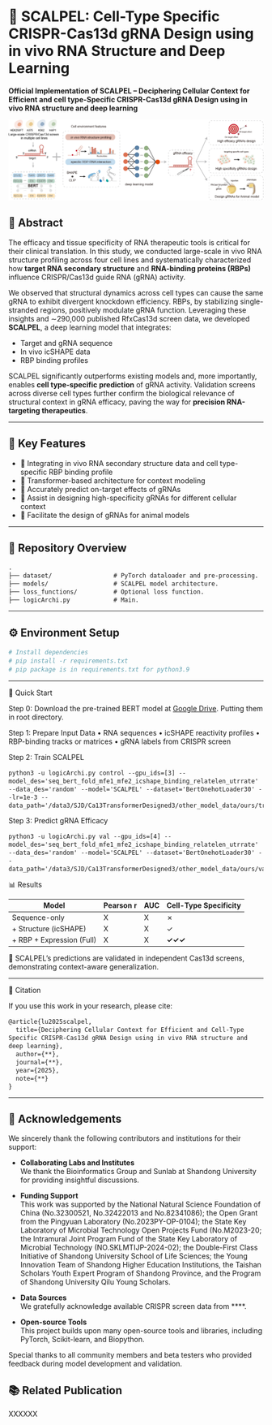 # 🧬 SCALPEL: Cell-Type Specific CRISPR-Cas13d gRNA Design using in vivo RNA Structure and Deep Learning

**Official Implementation of SCALPEL – Deciphering Cellular Context for Efficient and cell type-Specific CRISPR-Cas13d gRNA Design using in vivo RNA structure and deep learning**

![SCALPEL Architecture](Figs/model.png)

## 📖 Abstract
The efficacy and tissue specificity of RNA therapeutic tools is critical for their clinical translation. In this study, we conducted large-scale in vivo RNA structure profiling across four cell lines and systematically characterized how **target RNA secondary structure** and **RNA-binding proteins (RBPs)** influence CRISPR/Cas13d guide RNA (gRNA) activity.

We observed that structural dynamics across cell types can cause the same gRNA to exhibit divergent knockdown efficiency. RBPs, by stabilizing single-stranded regions, positively modulate gRNA function. Leveraging these insights and ∼290,000 published RfxCas13d screen data, we developed **SCALPEL**, a deep learning model that integrates:

- Target and gRNA sequence
- In vivo icSHAPE data
- RBP binding profiles

SCALPEL significantly outperforms existing models and, more importantly, enables **cell type-specific prediction** of gRNA activity. Validation screens across diverse cell types further confirm the biological relevance of structural context in gRNA efficacy, paving the way for **precision RNA-targeting therapeutics**.

---

## 🧠 Key Features


- 🧬 Integrating in vivo RNA secondary structure data and cell type-specific RBP binding profile
- 🧠 Transformer-based architecture for context modeling
- 🔁 Accurately predict on-target effects of gRNAs
- 🎯 Assist in designing high-specificity gRNAs for different cellular context
- 🔬 Facilitate the design of gRNAs for animal models



---

## 📁 Repository Overview
```
.
├── dataset/                 # PyTorch dataloader and pre-processing.
├── models/                  # SCALPEL model architecture.
├── loss_functions/          # Optional loss function.
├── logicArchi.py            # Main.
```
---

## ⚙️ Environment Setup

```bash
# Install dependencies
# pip install -r requirements.txt
# pip package is in requirements.txt for python3.9
```

---

🚀 Quick Start

Step 0: Download the pre-trained BERT model at <a href="https://drive.google.com/drive/folders/1UfnmEOYFOm4fY8975KfVqlVn0kRP59fo?usp=drive_link" target="_blank" rel="noopener noreferrer">Google Drive</a>. Putting them in root directory.

Step 1: Prepare Input Data
	•	RNA sequences
	•	icSHAPE reactivity profiles
	•	RBP-binding tracks or matrices
	•	gRNA labels from CRISPR screen


Step 2: Train SCALPEL
```
python3 -u logicArchi.py control --gpu_ids=[3] --model_des='seq_bert_fold_mfe1_mfe2_icshape_binding_relatelen_utrrate' --data_des='random' --model='SCALPEL' --dataset='BertOnehotLoader30' --lr=1e-3 --data_path='/data3/SJD/Ca13TransformerDesigned3/other_model_data/ours/train_random.csv'
```
Step 3: Predict gRNA Efficacy
```
python3 -u logicArchi.py val --gpu_ids=[4] --model_des='seq_bert_fold_mfe1_mfe2_icshape_binding_relatelen_utrrate' --data_des='random' --model='SCALPEL' --dataset='BertOnehotLoader30' --data_path='/data3/SJD/Ca13TransformerDesigned3/other_model_data/ours/val_random.csv'
```

📊 Results

| Model                     | Pearson r | AUC | Cell-Type Specificity |
|---------------------------|-----------|----------------|------------------------|
| Sequence-only             | X      | X           | ✗                      |
| + Structure (icSHAPE)     | X      | X           | ✓                      |
| + RBP + Expression (Full) | X  | X       | **✓✓✓**                |

🧪 SCALPEL’s predictions are validated in independent Cas13d screens, demonstrating context-aware generalization.


---
🧾 Citation

If you use this work in your research, please cite:
```
@article{lu2025scalpel,
  title={Deciphering Cellular Context for Efficient and Cell-Type Specific CRISPR-Cas13d gRNA Design using in vivo RNA structure and deep learning},
  author={**},
  journal={**},
  year={2025},
  note={**}
}
```




---

## 🙏 Acknowledgements

We sincerely thank the following contributors and institutions for their support:

- **Collaborating Labs and Institutes**  
  We thank the Bioinformatics Group and Sunlab at Shandong University for providing insightful discussions.

- **Funding Support**  
  This work was supported by the National Natural Science Foundation of China (No.32300521, No.32422013 and No.82341086); the Open Grant from the Pingyuan Laboratory (No.2023PY-OP-0104); the State Key Laboratory of Microbial Technology Open Projects Fund (No.M2023-20; the Intramural Joint Program Fund of the State Key Laboratory of Microbial Technology (NO.SKLMTIJP-2024-02); the Double-First Class Initiative of Shandong University School of Life Sciences; the Young Innovation Team of Shandong Higher Education Institutions, the Taishan Scholars Youth Expert Program of Shandong Province, and the Program of Shandong University Qilu Young Scholars.

- **Data Sources**  
  We gratefully acknowledge available CRISPR screen data from ****.

- **Open-source Tools**  
  This project builds upon many open-source tools and libraries, including PyTorch, Scikit-learn, and Biopython.

Special thanks to all community members and beta testers who provided feedback during model development and validation.

## 📚 Related Publication

XXXXXX